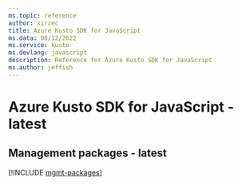 ```yaml
---
ms.topic: reference
author: xirzec
title: Azure Kusto SDK for JavaScript
ms.data: 08/12/2022
ms.service: kusto
ms.devlang: javascript
description: Reference for Azure Kusto SDK for JavaScript
ms.author: jeffish
---
```

# Azure Kusto SDK for JavaScript - latest

## Management packages - latest
[!INCLUDE [mgmt-packages](kusto-mgmt-index.md)]